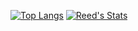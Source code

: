 [![Top Langs](https://github-readme-stats.vercel.app/api/top-langs/?username=reedham)](https://github.com/anuraghazra/github-readme-stats)
[![Reed's Stats](https://github-stats-alpha.vercel.app/api/?username=reedHam "Reed's Stats")](https://github.com/cachecleanerjeet/readme-stats-github "Reed's Stats")

